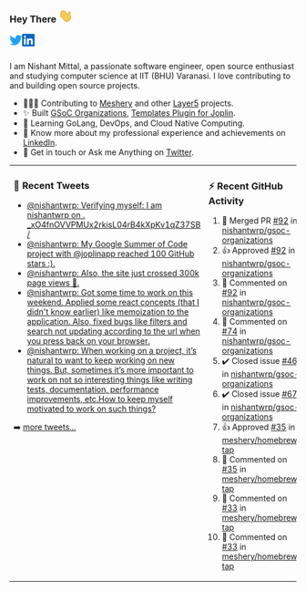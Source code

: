 ### Hey There <img src="./assets/wave.gif" width="25px">
<a href="http://urls.nishantwrp.com/github-to-twitter" target="_blank">
  <img align="left" alt="Nishant's Twitter" width="22px" src="./assets/twitter.svg" />
</a>
<a href="http://urls.nishantwrp.com/github-to-linkedin" target="_blank">
  <img align="left" alt="Nishant's LinkedIn" width="22px" src="./assets/linkedin.svg" />
</a>
<a href="http://urls.nishantwrp.com/github-to-site" target="_blank">
  <img align="left" alt="Nishant's Site" width="22px" src="./assets/globe.svg" />
</a>
<br /><br />

I am Nishant Mittal, a passionate software engineer, open source enthusiast and studying computer science at IIT (BHU) Varanasi. I love contributing to and building open source projects.

- 👨🏽‍💻 Contributing to [Meshery](https://meshery.io/) and other [Layer5](https://layer5.io/) projects.
- ✨ Built [GSoC Organizations](https://www.gsocorganizations.dev/), [Templates Plugin for Joplin](https://github.com/joplin/plugin-templates).
- 🌱 Learning GoLang, DevOps, and Cloud Native Computing.
- 🚀 Know more about my professional experience and achievements on [LinkedIn](http://urls.nishantwrp.com/github-to-linkedin).
- 💬 Get in touch or Ask me Anything on [Twitter](http://urls.nishantwrp.com/github-to-twitter).

<table><tr>
<td valign="top" width="50%">

### 📱 Recent Tweets
<!-- TWITTER:START -->
- [@nishantwrp: Verifying myself: I am nishantwrp on . _xO4fnOVVPMUx2rkisL04rB4kXpKv1qZ37SB /](https://rss.app/articles/cb4e791f6f6d729c074351566bd3a7c508111d6e1136a1e9c3ec930d979628d4f61eb1492ac7df6ef2a76a79de1c089063d268e1c71a7c1189)
- [@nishantwrp: My Google Summer of Code project with @joplinapp reached 100 GitHub stars :&rpar;.](https://rss.app/articles/cb4e791f6f6d729c074351566bd3a7c508111d6e1136a1e9c3ec930d979628d4f61eb1492ac7df6ef3aa6b7bd6120a9662dd69e3c4147d1c83)
- [@nishantwrp: Also, the site just crossed 300k page views 🎉.](https://rss.app/articles/cb4e791f6f6d729c074351566bd3a7c508111d6e1136a1e9c3ec930d979628d4f61eb1492ac7df6ef3a56275dd160e9360d661e8c51772108a)
- [@nishantwrp: Got some time to work on  this weekend. Applied some react concepts &lpar;that I didn&#39;t know earlier&rpar; like memoization to the application. Also, fixed bugs like filters and search not updating according to the url when you press back on your browser.](https://rss.app/articles/cb4e791f6f6d729c074351566bd3a7c508111d6e1136a1e9c3ec930d979628d4f61eb1492ac7df6ef3a56275dd150b9762d36ce8c2127d1483)
- [@nishantwrp: When working on a project, it’s natural to want to keep working on new things. But, sometimes it’s more important to work on not so interesting things like writing tests, documentation, performance improvements, etc.How to keep myself motivated to work on such things?](https://rss.app/articles/cb4e791f6f6d729c074351566bd3a7c508111d6e1136a1e9c3ec930d979628d4f61eb1492ac7df6ef3a56978dc1c079561dc6ae4ca147c1189)
<!-- TWITTER:END -->
➡️ [more tweets...](http://urls.nishantwrp.com/github-to-twitter)

</td>
<td valign="top" width="50%">

### ⚡ Recent GitHub Activity
<!--RECENT_ACTIVITY:start-->
1. 🎉 Merged PR [#92](https://github.com/nishantwrp/gsoc-organizations/pull/92) in [nishantwrp/gsoc-organizations](https://github.com/nishantwrp/gsoc-organizations)<br>
2. 👍 Approved [#92](https://github.com/nishantwrp/gsoc-organizations/pull/92#pullrequestreview-1265837113) in [nishantwrp/gsoc-organizations](https://github.com/nishantwrp/gsoc-organizations)<br>
3. 💬 Commented on [#92](https://github.com/nishantwrp/gsoc-organizations/pull/92#issuecomment-1382906681) in [nishantwrp/gsoc-organizations](https://github.com/nishantwrp/gsoc-organizations)<br>
4. 💬 Commented on [#74](https://github.com/nishantwrp/gsoc-organizations/issues/74#issuecomment-1381941733) in [nishantwrp/gsoc-organizations](https://github.com/nishantwrp/gsoc-organizations)<br>
5. ✔️ Closed issue [#46](https://github.com/nishantwrp/gsoc-organizations/issues/46) in [nishantwrp/gsoc-organizations](https://github.com/nishantwrp/gsoc-organizations)<br>
6. ✔️ Closed issue [#67](https://github.com/nishantwrp/gsoc-organizations/issues/67) in [nishantwrp/gsoc-organizations](https://github.com/nishantwrp/gsoc-organizations)<br>
7. 👍 Approved [#35](https://github.com/meshery/homebrew-tap/pull/35#pullrequestreview-1242873510) in [meshery/homebrew-tap](https://github.com/meshery/homebrew-tap)<br>
8. 💬 Commented on [#35](https://github.com/meshery/homebrew-tap/pull/35#discussion_r1066251698) in [meshery/homebrew-tap](https://github.com/meshery/homebrew-tap)<br>
9. 💬 Commented on [#33](https://github.com/meshery/homebrew-tap/issues/33#issuecomment-1377616034) in [meshery/homebrew-tap](https://github.com/meshery/homebrew-tap)<br>
10. 💬 Commented on [#33](https://github.com/meshery/homebrew-tap/issues/33#issuecomment-1377505770) in [meshery/homebrew-tap](https://github.com/meshery/homebrew-tap)<br>
<!--RECENT_ACTIVITY:end-->

</td>
</tr></table>
